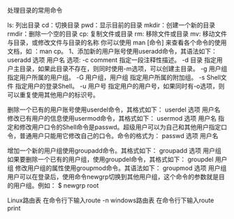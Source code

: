 
处理目录的常用命令

ls: 列出目录
cd：切换目录
pwd：显示目前的目录
mkdir：创建一个新的目录
rmdir：删除一个空的目录
cp: 复制文件或目录
rm: 移除文件或目录
mv: 移动文件与目录，或修改文件与目录的名称
你可以使用 man [命令] 来查看各个命令的使用文档，如 ：man cp。
1、添加新的用户账号使用useradd命令，其语法如下：
useradd 选项 用户名
选项:
-c comment 指定一段注释性描述。
-d 目录 指定用户主目录，如果此目录不存在，则同时使用-m选项，可以创建主目录。
-g 用户组 指定用户所属的用户组。
-G 用户组，用户组 指定用户所属的附加组。
-s Shell文件 指定用户的登录Shell。
-u 用户号 指定用户的用户号，如果同时有-o选项，则可以重复使用其他用户的标识号。

删除一个已有的用户账号使用userdel命令，其格式如下：
userdel 选项 用户名
修改已有用户的信息使用usermod命令，其格式如下：
usermod 选项 用户名
指定和修改用户口令的Shell命令是passwd。超级用户可以为自己和其他用户指定口令，普通用户只能用它修改自己的口令。命令的格式为：
passwd 选项 用户名

增加一个新的用户组使用groupadd命令。其格式如下：
groupadd 选项 用户组
如果要删除一个已有的用户组，使用groupdel命令，其格式如下：
groupdel 用户组
修改用户组的属性使用groupmod命令。其语法如下：
groupmod 选项 用户组
用户可以在登录后，使用命令newgrp切换到其他用户组，这个命令的参数就是目的用户组。例如：
$ newgrp root

Linux路由表
在命令行下输入route -n
windows路由表
在命令行下输入route print
